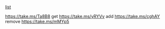 [list](https://take.ms/Ta8B8)

https://take.ms/Ta8B8
        get
https://take.ms/yRYVv
        add
https://take.ms/cghAY
        remove
https://take.ms/mMYp5